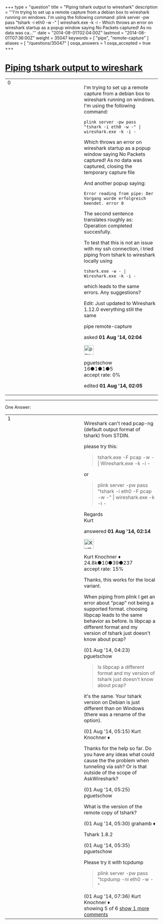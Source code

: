 +++
type = "question"
title = "Piping tshark output to wireshark"
description = '''I&#x27;m trying to set up a remote capture from a debian box to wireshark running on windows.  I&#x27;m using the following command: plink server -pw pass &quot;tshark -i eth0 -w -&quot; | wireshark.exe -k -i -  Which throws an error on wireshark startup as a popup window saying  No Packets captured!  As no data was ca...'''
date = "2014-08-01T02:04:00Z"
lastmod = "2014-08-01T07:36:00Z"
weight = 35047
keywords = [ "pipe", "remote-capture" ]
aliases = [ "/questions/35047" ]
osqa_answers = 1
osqa_accepted = true
+++

<div class="headNormal">

# [Piping tshark output to wireshark](/questions/35047/piping-tshark-output-to-wireshark)

</div>

<div id="main-body">

<div id="askform">

<table id="question-table" style="width:100%;"><colgroup><col style="width: 50%" /><col style="width: 50%" /></colgroup><tbody><tr class="odd"><td style="width: 30px; vertical-align: top"><div class="vote-buttons"><span id="post-35047-upvote" class="ajax-command post-vote up" rel="nofollow" title="I like this post (click again to cancel)"> </span><div id="post-35047-score" class="post-score" title="current number of votes">0</div><span id="post-35047-downvote" class="ajax-command post-vote down" rel="nofollow" title="I dont like this post (click again to cancel)"> </span> <span id="favorite-mark" class="ajax-command favorite-mark" rel="nofollow" title="mark/unmark this question as favorite (click again to cancel)"> </span><div id="favorite-count" class="favorite-count"></div></div></td><td><div id="item-right"><div class="question-body"><p>I'm trying to set up a remote capture from a debian box to wireshark running on windows. I'm using the following command:</p><pre><code>plink server -pw pass &quot;tshark -i eth0 -w -&quot; | wireshark.exe -k -i -</code></pre><p>Which throws an error on wireshark startup as a popup window saying No Packets captured! As no data was captured, closing the temporary capture file</p><p>And another popup saying:</p><pre><code>Error reading from pipe: Der Vorgang wurde erfolgreich beendet. error 0</code></pre><p>The second sentence translates roughly as: Operation completed succesfully.</p><p>To test that this is not an issue with my ssh connection, i tried piping from tshark to wireshark locally using</p><pre><code>tshark.exe -w - | Wireshark.exe -k -i -</code></pre><p>which leads to the same errors. Any suggestions?</p><p>Edit: Just updated to Wireshark 1.12.0 everything still the same</p></div><div id="question-tags" class="tags-container tags"><span class="post-tag tag-link-pipe" rel="tag" title="see questions tagged &#39;pipe&#39;">pipe</span> <span class="post-tag tag-link-remote-capture" rel="tag" title="see questions tagged &#39;remote-capture&#39;">remote-capture</span></div><div id="question-controls" class="post-controls"></div><div class="post-update-info-container"><div class="post-update-info post-update-info-user"><p>asked <strong>01 Aug '14, 02:04</strong></p><img src="https://secure.gravatar.com/avatar/691b0d201aa48a003e86465aec40154c?s=32&amp;d=identicon&amp;r=g" class="gravatar" width="32" height="32" alt="pguetschow&#39;s gravatar image" /><p><span>pguetschow</span><br />
<span class="score" title="16 reputation points">16</span><span title="1 badges"><span class="badge1">●</span><span class="badgecount">1</span></span><span title="1 badges"><span class="silver">●</span><span class="badgecount">1</span></span><span title="5 badges"><span class="bronze">●</span><span class="badgecount">5</span></span><br />
<span class="accept_rate" title="Rate of the user&#39;s accepted answers">accept rate:</span> <span title="pguetschow has no accepted answers">0%</span></p></div><div class="post-update-info post-update-info-edited"><p><span> edited <strong>01 Aug '14, 02:05</strong> </span></p></div></div><div id="comments-container-35047" class="comments-container"></div><div id="comment-tools-35047" class="comment-tools"></div><div class="clear"></div><div id="comment-35047-form-container" class="comment-form-container"></div><div class="clear"></div></div></td></tr></tbody></table>

------------------------------------------------------------------------

<div class="tabBar">

<span id="sort-top"></span>

<div class="headQuestions">

One Answer:

</div>

</div>

<span id="35048"></span>

<div id="answer-container-35048" class="answer accepted-answer">

<table style="width:100%;"><colgroup><col style="width: 50%" /><col style="width: 50%" /></colgroup><tbody><tr class="odd"><td style="width: 30px; vertical-align: top"><div class="vote-buttons"><span id="post-35048-upvote" class="ajax-command post-vote up" rel="nofollow" title="I like this post (click again to cancel)"> </span><div id="post-35048-score" class="post-score" title="current number of votes">1</div><span id="post-35048-downvote" class="ajax-command post-vote down" rel="nofollow" title="I dont like this post (click again to cancel)"> </span> <span class="accept-answer on" rel="nofollow" title="pguetschow has selected this answer as the correct answer"> </span></div></td><td><div class="item-right"><div class="answer-body"><p>Wireshark can't read pcap-ng (default output format of tshark) from STDIN.</p><p>please try this:</p><blockquote><p>tshark.exe -F pcap -w - | Wireshark.exe -k -i -</p></blockquote><p>or</p><blockquote><p>plink server -pw pass "tshark -i eth0 -F pcap -w -" | wireshark.exe -k -i -</p></blockquote><p>Regards<br />
Kurt</p></div><div class="answer-controls post-controls"></div><div class="post-update-info-container"><div class="post-update-info post-update-info-user"><p>answered <strong>01 Aug '14, 02:14</strong></p><img src="https://secure.gravatar.com/avatar/23b7bf5b13bc2c98b2e8aa9869ca5d75?s=32&amp;d=identicon&amp;r=g" class="gravatar" width="32" height="32" alt="Kurt%20Knochner&#39;s gravatar image" /><p><span>Kurt Knochner ♦</span><br />
<span class="score" title="24767 reputation points"><span>24.8k</span></span><span title="10 badges"><span class="badge1">●</span><span class="badgecount">10</span></span><span title="39 badges"><span class="silver">●</span><span class="badgecount">39</span></span><span title="237 badges"><span class="bronze">●</span><span class="badgecount">237</span></span><br />
<span class="accept_rate" title="Rate of the user&#39;s accepted answers">accept rate:</span> <span title="Kurt Knochner has 344 accepted answers">15%</span> </br></p></div></div><div id="comments-container-35048" class="comments-container"><span id="35054"></span><div id="comment-35054" class="comment"><div id="post-35054-score" class="comment-score"></div><div class="comment-text"><p>Thanks, this works for the local variant.</p><p>When piping from plink I get an error about "pcap" not being a supported format. choosing libpcap leads to the same behavior as before. Is libpcap a different format and my version of tshark just doesn't know about pcap?</p></div><div id="comment-35054-info" class="comment-info"><span class="comment-age">(01 Aug '14, 04:23)</span> <span class="comment-user userinfo">pguetschow</span></div></div><span id="35057"></span><div id="comment-35057" class="comment"><div id="post-35057-score" class="comment-score"></div><div class="comment-text"><blockquote><p>Is libpcap a different format and my version of tshark just doesn't know about pcap?</p></blockquote><p>it's the same. Your tshark version on Debian is just different than on Windows (there was a rename of the option).</p></div><div id="comment-35057-info" class="comment-info"><span class="comment-age">(01 Aug '14, 05:15)</span> <span class="comment-user userinfo">Kurt Knochner ♦</span></div></div><span id="35059"></span><div id="comment-35059" class="comment"><div id="post-35059-score" class="comment-score"></div><div class="comment-text"><p>Thanks for the help so far. Do you have any ideas what could cause the the problem when tunneling via ssh? Or is that outside of the scope of AskWireshark?</p></div><div id="comment-35059-info" class="comment-info"><span class="comment-age">(01 Aug '14, 05:25)</span> <span class="comment-user userinfo">pguetschow</span></div></div><span id="35060"></span><div id="comment-35060" class="comment"><div id="post-35060-score" class="comment-score"></div><div class="comment-text"><p>What is the version of the remote copy of tshark?</p></div><div id="comment-35060-info" class="comment-info"><span class="comment-age">(01 Aug '14, 05:30)</span> <span class="comment-user userinfo">grahamb ♦</span></div></div><span id="35061"></span><div id="comment-35061" class="comment"><div id="post-35061-score" class="comment-score"></div><div class="comment-text"><p>Tshark 1.8.2</p></div><div id="comment-35061-info" class="comment-info"><span class="comment-age">(01 Aug '14, 05:35)</span> <span class="comment-user userinfo">pguetschow</span></div></div><span id="35066"></span><div id="comment-35066" class="comment not_top_scorer"><div id="post-35066-score" class="comment-score"></div><div class="comment-text"><p>Please try it with tcpdump</p><blockquote><p>plink server -pw pass "tcpdump -ni eth0 -w -"</p></blockquote></div><div id="comment-35066-info" class="comment-info"><span class="comment-age">(01 Aug '14, 07:36)</span> <span class="comment-user userinfo">Kurt Knochner ♦</span></div></div></div><div id="comment-tools-35048" class="comment-tools"><span class="comments-showing"> showing 5 of 6 </span> <a href="#" class="show-all-comments-link">show 1 more comments</a></div><div class="clear"></div><div id="comment-35048-form-container" class="comment-form-container"></div><div class="clear"></div></div></td></tr></tbody></table>

</div>

<div class="paginator-container-left">

</div>

</div>

</div>

